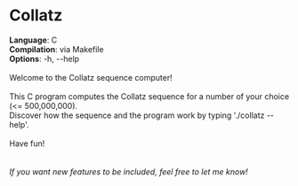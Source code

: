 # Collatz
<b>Language</b>: C<br>
<b>Compilation</b>: via Makefile<br>
<b>Options</b>: -h, --help<br>
<br>
Welcome to the Collatz sequence computer!<br>
<br>
This C program computes the Collatz sequence for a number of your choice (<= 500,000,000).<br>
Discover how the sequence and the program work by typing './collatz --help'.<br>
<br>
Have fun!<br>
<br>
<br>
<i>If you want new features to be included, feel free to let me know!</i>